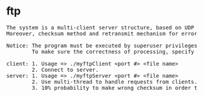 # ftp
<pre>
The system is a multi-client server structure, based on UDP protocol stop-and-wait process, file transmission program. 
Moreover, checksum method and retransmit mechanism for error control are implemented.

Notice: The program must be executed by superuser privileges.
        To make sure the correctness of processing, specify NIC is needed.

client: 1. Usage => ./myftpClient &ltport #&gt &ltfile name&gt 
        2. Connect to server.  
server: 1. Usage => ./myftpServer &ltport #&gt &ltfile name&gt  
        2. Use multi-thread to handle requests from clients.  
        3. 10% probability to make wrong checksum in order to test the reaction of client and the retransmission of server.
</pre>
